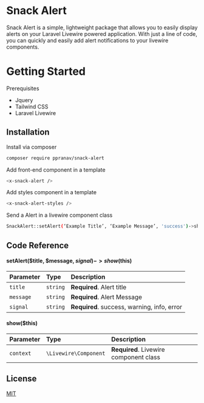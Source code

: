 
# Snack Alert

Snack Alert is a simple, lightweight package that allows you to easily display alerts on your Laravel Livewire powered application. With just a line of code, you can quickly and easily add alert notifications to your livewire components.


# Getting Started


Prerequisites

* Jquery
* Tailwind CSS
* Laravel Livewire

## Installation

Install via composer

```bash
composer require ppranav/snack-alert
```
    
Add front-end component in a template

```bash
<x-snack-alert />
```

Add styles component in a template

```bash
<x-snack-alert-styles />
```

Send a Alert in a livewire component class

```bash
SnackAlert::setAlert(‘Example Title’, ‘Example Message’, 'success')->show($this);
```




## Code Reference


#### setAlert($title, $message, $signal)->show($this)


| Parameter | Type     | Description                       |
| :-------- | :------- | :-------------------------------- |
| `title`   | `string` | **Required**. Alert title |
| `message` | `string` | **Required**. Alert Message |
| `signal` | `string`  | **Required**. success, warning, info, error |


#### show($this)

| Parameter | Type     | Description                       |
| :-------- | :------- | :-------------------------------- |
| `context` | `\Livewire\Component` | **Required**. Livewire component class |


## License

[MIT](https://choosealicense.com/licenses/mit/)

